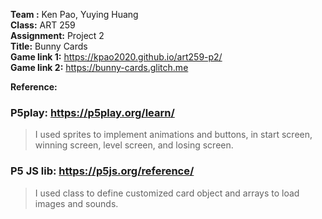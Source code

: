 **Team :** Ken Pao, Yuying Huang  
**Class:** ART 259  
**Assignment:** Project 2  
**Title:** Bunny Cards  
**Game link 1:** https://kpao2020.github.io/art259-p2/  
**Game link 2:** https://bunny-cards.glitch.me  
  
**Reference:**  
### P5play: https://p5play.org/learn/
> I used sprites to implement animations and buttons, in start screen, winning screen, level screen, and losing screen.

### P5 JS lib: https://p5js.org/reference/
> I used class to define customized card object and arrays to load images and sounds.

